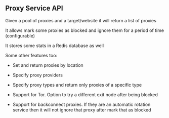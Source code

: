 ## Proxy Service API

Given a pool of proxies and a target/website it will return a list of proxies

It allows mark some proxies as blocked and ignore them for a period of time (configurable)

It stores some stats in a Redis database as well

Some other features too:

- Set and return proxies by location

- Specify proxy providers

- Specify proxy types and return only proxies of a specific type

- Support for Tor. Option to try a different exit node after being blocked

- Support for backconnect proxies. If they are an automatic rotation service then it will not ignore that proxy after mark that as blocked
